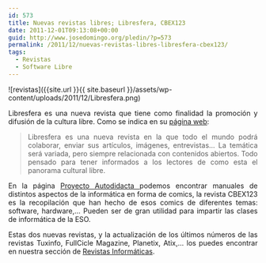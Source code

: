 ```yaml
---
id: 573
title: Nuevas revistas libres; Libresfera, CBEX123
date: 2011-12-01T09:13:08+00:00
guid: http://www.josedomingo.org/pledin/?p=573
permalink: /2011/12/nuevas-revistas-libres-libresfera-cbex123/
tags:
  - Revistas
  - Software Libre
---
```


![revistas]({{site.url }}{{ site.baseurl }}/assets/wp-content/uploads/2011/12/Libresfera.png)

<p style="text-align: justify;">
  Libresfera es una nueva revista que tiene como finalidad la promoción y difusión de la cultura libre. Como se indica en su <a href="http://www.libresfera.com">página web</a>:
</p>

> <p style="text-align: justify;">
>   Libresfera es una nueva revista en la que todo el mundo podrá colaborar, enviar sus artículos, imágenes, entrevistas… La temática será variada, pero siempre relacionada con contenidos abiertos. Todo pensado para tener informados a los lectores de como esta el panorama cultural libre.
> </p>

<p style="text-align: justify;">
  En la página <a href="http://www.proyectoautodidacta.com/">Proyecto Autodidacta </a>podemos encontrar manuales de distintos aspectos de la informática en forma de comics, la revista CBEX123 es la recopilación que han hecho de esos comics de diferentes temas: software, hardware,&#8230; Pueden ser de gran utilidad para impartir las clases de informática de la ESO.
</p>

<p style="text-align: justify;">
  Estas dos nuevas revistas, y la actualización de los últimos números de las revistas Tuxinfo, FullCicle Magazine, Planetix, Atix,&#8230; los puedes encontrar en nuestra sección de <a href="https://www.josedomingo.org/revistas/">Revistas Informáticas</a>.
</p>

<!-- AddThis Advanced Settings generic via filter on the_content -->

<!-- AddThis Share Buttons generic via filter on the_content -->